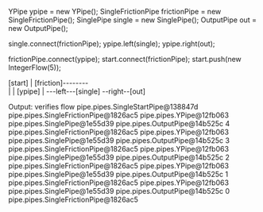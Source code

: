 YPipe ypipe = new YPipe();
SingleFrictionPipe frictionPipe = new SingleFrictionPipe();
SinglePipe single = new SinglePipe();
OutputPipe out = new OutputPipe();
		
single.connect(frictionPipe);
ypipe.left(single);
ypipe.right(out);
		
frictionPipe.connect(ypipe);
start.connect(frictionPipe);
start.push(new IntegerFlow(5));

 [start]
    |
[friction]--------\
    |             |
 [ypipe]          |
    \---left---[single]
     \--right--[out]   


Output: verifies flow
pipe.pipes.SingleStartPipe@138847d
pipe.pipes.SingleFrictionPipe@1826ac5
pipe.pipes.YPipe@12fb063
pipe.pipes.SinglePipe@1e55d39
pipe.pipes.OutputPipe@14b525c
4
pipe.pipes.SingleFrictionPipe@1826ac5
pipe.pipes.YPipe@12fb063
pipe.pipes.SinglePipe@1e55d39
pipe.pipes.OutputPipe@14b525c
3
pipe.pipes.SingleFrictionPipe@1826ac5
pipe.pipes.YPipe@12fb063
pipe.pipes.SinglePipe@1e55d39
pipe.pipes.OutputPipe@14b525c
2
pipe.pipes.SingleFrictionPipe@1826ac5
pipe.pipes.YPipe@12fb063
pipe.pipes.SinglePipe@1e55d39
pipe.pipes.OutputPipe@14b525c
1
pipe.pipes.SingleFrictionPipe@1826ac5
pipe.pipes.YPipe@12fb063
pipe.pipes.SinglePipe@1e55d39
pipe.pipes.OutputPipe@14b525c
0
pipe.pipes.SingleFrictionPipe@1826ac5

